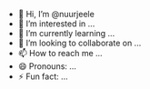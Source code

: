 - 👋 Hi, I’m @nuurjeele
- 👀 I’m interested in ...
- 🌱 I’m currently learning ...
- 💞️ I’m looking to collaborate on ...
- 📫 How to reach me ...
- 😄 Pronouns: ...
- ⚡ Fun fact: ...

<!---
nuurjeele/nuurjeele is a ✨ special ✨ repository because its `README.md` (this file) appears on your GitHub profile.
You can click the Preview link to take a look at your changes.
--->
